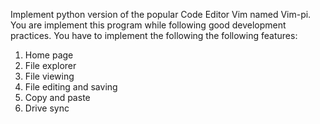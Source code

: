 Implement python version of the popular Code Editor Vim named Vim-pi. You are implement this program while following good development practices. You have to implement the following the following features:

1. Home page
2. File explorer
3. File viewing
4. File editing and saving
5. Copy and paste
6. Drive sync

